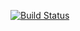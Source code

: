 [![Build Status](https://travis-ci.org/AbydosDigital/SaberTooth.svg?branch=master)](https://travis-ci.org/AbydosDigital/SaberTooth)
